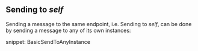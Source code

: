 ## Sending to *self*

Sending a message to the same endpoint, i.e. Sending to *self*, can be done by sending a message to any of its own instances:

snippet: BasicSendToAnyInstance
